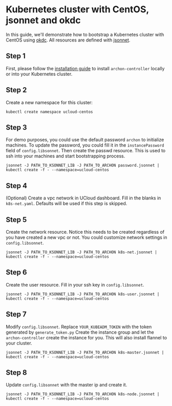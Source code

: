 Kubernetes cluster with CentOS, jsonnet and okdc
================================================

In this guide, we'll demonstrate how to bootstrap a Kubernetes cluster with
CentOS using [okdc]. All resources are defined with [jsonnet].

Step 1
------

First, please follow the [installation guide] to install `archon-controller`
locally or into your Kubernetes cluster.


Step 2
------

Create a new namespace for this cluster:

```
kubectl create namespace ucloud-centos
```

Step 3
------

For demo purposes, you could use the default password `archon` to initialize machines.
To update the password, you could fill it in the `instancePassword` field of `config.libsonnet`. 
Then create the passwd resource. This is used to ssh into your machines and start 
bootstrapping process.

```
jsonnet -J PATH_TO_KSONNET_LIB -J PATH_TO_ARCHON password.jsonnet | kubectl create -f - --namespace=ucloud-centos
```

Step 4
------

(Optional) Create a vpc network in UCloud dashboard. Fill in the blanks in `k8s-net.yaml`.
Defaults will be used if this step is skipped.


Step 5
------

Create the network resource. Notice this needs to be created regardless of you have created
a new vpc or not. You could customize network settings in `config.libsonnet`.

```
jsonnet -J PATH_TO_KSONNET_LIB -J PATH_TO_ARCHON k8s-net.jsonnet | kubectl create -f - --namespace=ucloud-centos
```

Step 6
------

Create the user resource. Fill in your ssh key in `config.libsonnet`.

```
jsonnet -J PATH_TO_KSONNET_LIB -J PATH_TO_ARCHON k8s-user.jsonnet | kubectl create -f - --namespace=ucloud-centos
```
Step 7
------

Modify `config.libsonnet`. Replace `YOUR_KUBEADM_TOKEN` with the token generated by `generate_token.py`
Create the instance group and let the `archon-controller` create the instance for you.
This will also install flannel to your cluster.

```
jsonnet -J PATH_TO_KSONNET_LIB -J PATH_TO_ARCHON k8s-master.jsonnet | kubectl create -f - --namespace=ucloud-centos
```

Step 8
-------

Update `config.libsonnet` with the master ip and create
it.

```
jsonnet -J PATH_TO_KSONNET_LIB -J PATH_TO_ARCHON k8s-node.jsonnet | kubectl create -f - --namespace=ucloud-centos
```


[installation guide]: https://github.com/kubeup/archon/blob/master/docs/installation_ucloud.md
[okdc]: https://github.com/kubeup/okdc
[jsonnet]: http://jsonnet.org
